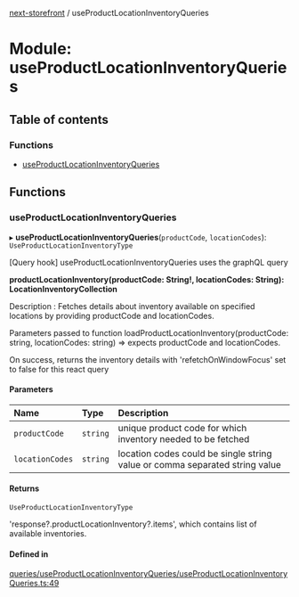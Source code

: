 [next-storefront](../README.md) / useProductLocationInventoryQueries

# Module: useProductLocationInventoryQueries

## Table of contents

### Functions

- [useProductLocationInventoryQueries](useProductLocationInventoryQueries.md#useproductlocationinventoryqueries)

## Functions

### useProductLocationInventoryQueries

▸ **useProductLocationInventoryQueries**(`productCode`, `locationCodes`): `UseProductLocationInventoryType`

[Query hook] useProductLocationInventoryQueries uses the graphQL query

<b>productLocationInventory(productCode: String!, locationCodes: String): LocationInventoryCollection</b>

Description : Fetches details about inventory available on specified locations by providing productCode and locationCodes.

Parameters passed to function loadProductLocationInventory(productCode: string, locationCodes: string) => expects productCode and locationCodes.

On success, returns the inventory details with 'refetchOnWindowFocus' set to false for this react query

#### Parameters

| Name            | Type     | Description                                                                 |
| :-------------- | :------- | :-------------------------------------------------------------------------- |
| `productCode`   | `string` | unique product code for which inventory needed to be fetched                |
| `locationCodes` | `string` | location codes could be single string value or comma separated string value |

#### Returns

`UseProductLocationInventoryType`

'response?.productLocationInventory?.items', which contains list of available inventories.

#### Defined in

[queries/useProductLocationInventoryQueries/useProductLocationInventoryQueries.ts:49](https://github.com/KiboSoftware/nextjs-storefront/blob/561a164/hooks/queries/useProductLocationInventoryQueries/useProductLocationInventoryQueries.ts#L49)
